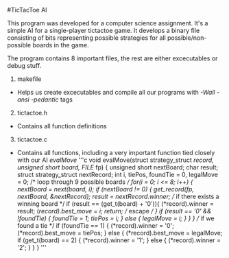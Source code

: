 #TicTacToe AI

This program was developed for a computer science assignment. It's a simple AI for a single-player tictactoe game. 
It develops a binary file consisting of bits representing possible strategies for all possible/non-possible boards in the game. 

The program contains 8 important files, the rest are either excecutables or debug stuff.

1. makefile
  * Helps us create excecutables and compile all our programs with _-Wall -ansi -pedantic_ tags
2. tictactoe.h
  * Contains all function definitions
3. tictactoe.c
  * Contains all functions, including a very important function tied closely with our AI _evalMove_
  '''c
  void evalMove(struct strategy_struct *record, unsigned short board, FILE* fp) {
	unsigned short nextBoard;
	char result;
	struct strategy_struct nextRecord;
	int i, tiePos, foundTie = 0, legalMove = 0;
	/* loop through 9 possible boards */
	for(i = 0; i <= 8; i++) {
		nextBoard = next(board, i);
		if (nextBoard != 0) {
			get_record(fp, nextBoard, &nextRecord);
			result = nextRecord.winner;
			/* if there exists a winning board */
			if (result == (get_t(board) + '0')){
				(*record).winner = result;
				(*record).best_move = i;
				return; /* escape */
			}
			if (result == '0' && !foundTie) {
				foundTie = 1;
				tiePos = i;
			} else {
				legalMove = i;
			}
		}
	}
	/* if we found a tie */
	if (foundTie == 1) {
		(*record).winner = '0';
		(*record).best_move = tiePos;
	} else {
		(*record).best_move = legalMove;
		if (get_t(board) == 2) {
			(*record).winner = '1';
		} else {
			(*record).winner = '2';
		}
	}
}
  '''
  
  
